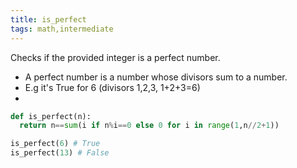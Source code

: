 ```yaml
---
title: is_perfect
tags: math,intermediate
---
```


Checks if the provided integer is a perfect number.

- A perfect number is a number whose divisors sum to a number.
- E.g it's True for 6 (divisors 1,2,3, 1+2+3=6)
- 

```py
def is_perfect(n):
  return n==sum(i if n%i==0 else 0 for i in range(1,n//2+1))
```

```py
is_perfect(6) # True
is_perfect(13) # False
```
